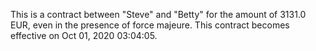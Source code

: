 This is a contract between "Steve" and "Betty" for the amount of 3131.0 EUR, even in the presence of force majeure. This contract becomes effective on Oct 01, 2020 03:04:05.
